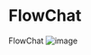 # FlowChat
FlowChat 
![image](https://github.com/hakim-cyber/FlowChat/assets/115820565/6d59b332-49e3-4006-8779-9b0a5c184897)
